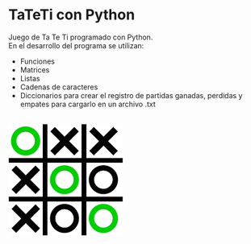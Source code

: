 <h1> TaTeTi con Python </h1>
Juego de Ta Te Ti programado con Python.<br>
En el desarrollo del programa se utilizan:
<br>
<ul>
  <li>Funciones</li>
  <li>Matrices</li>
  <li>Listas</li>
  <li>Cadenas de caracteres</li>
  <li>Diccionarios para crear el registro de partidas ganadas, perdidas y empates para cargarlo en un archivo .txt</li>
</ul>
<br>
<img src="TaTeTiImg.png">
